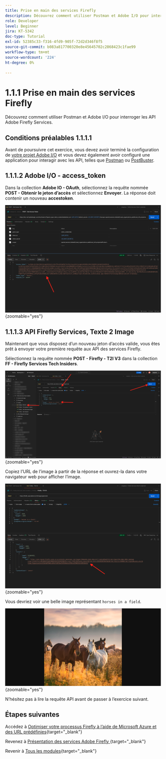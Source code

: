 ```yaml
---
title: Prise en main des services Firefly
description: Découvrez comment utiliser Postman et Adobe I/O pour interroger les API des services Adobe Firefly
role: Developer
level: Beginner
jira: KT-5342
doc-type: Tutorial
exl-id: 52385c33-f316-4fd9-905f-72d2d346f8f5
source-git-commit: b083a817700320e8e45645702c2868423c1fae99
workflow-type: tm+mt
source-wordcount: '224'
ht-degree: 0%

---
```


# 1.1.1 Prise en main des services Firefly

Découvrez comment utiliser Postman et Adobe I/O pour interroger les API Adobe Firefly Services.

## Conditions préalables 1.1.1.1

Avant de poursuivre cet exercice, vous devez avoir terminé la configuration de [votre projet Adobe I/O](./../../../modules/getting-started/gettingstarted/ex6.md) et vous devez également avoir configuré une application pour interagir avec les API, telles que [Postman](./../../../modules/getting-started/gettingstarted/ex7.md) ou [PostBuster](./../../../modules/getting-started/gettingstarted/ex8.md).

## 1.1.1.2 Adobe I/O - access_token

Dans la collection **Adobe IO - OAuth**, sélectionnez la requête nommée **POST - Obtenir le jeton d’accès** et sélectionnez **Envoyer**. La réponse doit contenir un nouveau **accestoken**.

![Postman](./images/ioauthresp.png){zoomable="yes"}

## 1.1.1.3 API Firefly Services, Texte 2 Image

Maintenant que vous disposez d’un nouveau jeton d’accès valide, vous êtes prêt à envoyer votre première requête aux API des services Firefly.

Sélectionnez la requête nommée **POST - Firefly - T2I V3** dans la collection **FF - Firefly Services Tech Insiders**.

![Firefly](./images/ff1.png){zoomable="yes"}

Copiez l’URL de l’image à partir de la réponse et ouvrez-la dans votre navigateur web pour afficher l’image.

![Firefly](./images/ff2.png){zoomable="yes"}

Vous devriez voir une belle image représentant `horses in a field`.

![Firefly](./images/ff3.png){zoomable="yes"}

N’hésitez pas à lire la requête API avant de passer à l’exercice suivant.

## Étapes suivantes

Accédez à [Optimiser votre processus Firefly à l’aide de Microsoft Azure et des URL prédéfinies](./ex2.md){target="_blank"}

Revenez à [ Présentation des services Adobe Firefly ](./firefly-services.md){target="_blank"}

Revenir à [Tous les modules](./../../../overview.md){target="_blank"}
